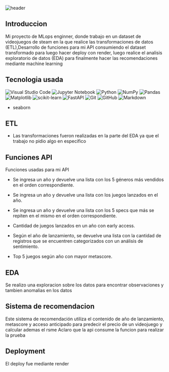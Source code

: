 ![header](https://capsule-render.vercel.app/api?type=waving&height=190&section=header&text=%20Machine%20Learning%20Operations%20(MLOps)%20Project&fontSize=30&&color=957DAD&fontColor=ffffff&fontAlignY=35)

## Introduccion 
<p align="justify">

Mi proyecto de MLops enginner, donde trabajo en un dataset de videojuegos de steam en la que realice las transformaciones de datos (ETL),Desarrollo de funciones para mi API consumiendo el dataset transformado para luego hacer deploy con render, luego realice el analisis exploratorio de datos (EDA) para finalmente hacer las recomendaciones mediante machine learning

</p>

<div align="center">
 
</div>
 
## Tecnologia usada
![Visual Studio Code](https://img.shields.io/badge/Visual%20Studio%20Code-0078d7.svg?style=for-the-badge&logo=visual-studio-code&logoColor=white)
![Jupyter Notebook](https://img.shields.io/badge/jupyter-%23FA0F00.svg?style=for-the-badge&logo=jupyter&logoColor=white)
![Python](https://img.shields.io/badge/python-3670A0?style=for-the-badge&logo=python&logoColor=ffdd54)
![NumPy](https://img.shields.io/badge/numpy-%23013243.svg?style=for-the-badge&logo=numpy&logoColor=white)
![Pandas](https://img.shields.io/badge/pandas-%23150458.svg?style=for-the-badge&logo=pandas&logoColor=white)
![Matplotlib](https://img.shields.io/badge/Matplotlib-%23ffffff.svg?style=for-the-badge&logo=Matplotlib&logoColor=black)
![scikit-learn](https://img.shields.io/badge/scikit--learn-%23F7931E.svg?style=for-the-badge&logo=scikit-learn&logoColor=white)
![FastAPI](https://img.shields.io/badge/FastAPI-005571?style=for-the-badge&logo=fastapi)
![Git](https://img.shields.io/badge/git-%23F05033.svg?style=for-the-badge&logo=git&logoColor=white)
![GitHub](https://img.shields.io/badge/github-%23121011.svg?style=for-the-badge&logo=github&logoColor=white)
![Markdown](https://img.shields.io/badge/markdown-%23000000.svg?style=for-the-badge&logo=markdown&logoColor=white)
- seaborn 

## ETL

- Las transformaciones fueron realizadas en la parte del EDA ya que el trabajo no pidio algo en especifico

## Funciones API

Funciones usadas para mi API

- Se ingresa un año y devuelve una lista con los 5 géneros más vendidos en el orden correspondiente.

- Se ingresa un año y devuelve una lista con los juegos lanzados en el año.

- Se ingresa un año y devuelve una lista con los 5 specs que más se repiten en el mismo en el orden correspondiente.

- Cantidad de juegos lanzados en un año con early access.

- Según el año de lanzamiento, se devuelve una lista con la cantidad de registros que se encuentren categorizados con un análisis de sentimiento.

- Top 5 juegos según año con mayor metascore.


## EDA

Se realizo una exploracion sobre los datos para encontrar observaciones y tambien anomalias en los datos


## Sistema de recomendacion

Este sistema de recomendación utiliza el contenido de año de lanzamiento, metascore y acceso anticipado para predecir el precio de un videojuego y calcular ademas el rsme
Aclaro que la api consume la funcion para realizar la prueba


## Deployment

 El deploy fue mediante render
